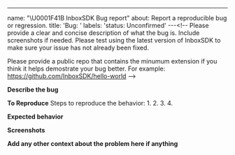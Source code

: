 ---
name: "\U0001F41B  InboxSDK Bug report"
about: Report a reproducible bug or regression.
title: 'Bug: '
labels: 'status: Unconfirmed'
---<!--
  Please provide a clear and concise description of what the bug is.
  Include screenshots if needed.
  Please test using the latest version of InboxSDK to make sure your issue has not already been fixed.

  Please provide a public repo that contains the minumum extension if you think it helps demostrate your bug better.
  For example: https://github.com/InboxSDK/hello-world
-->

**Describe the bug**

**To Reproduce**
Steps to reproduce the behavior: 1. 2. 3. 4.

**Expected behavior**

**Screenshots**

**Add any other context about the problem here if anything**
